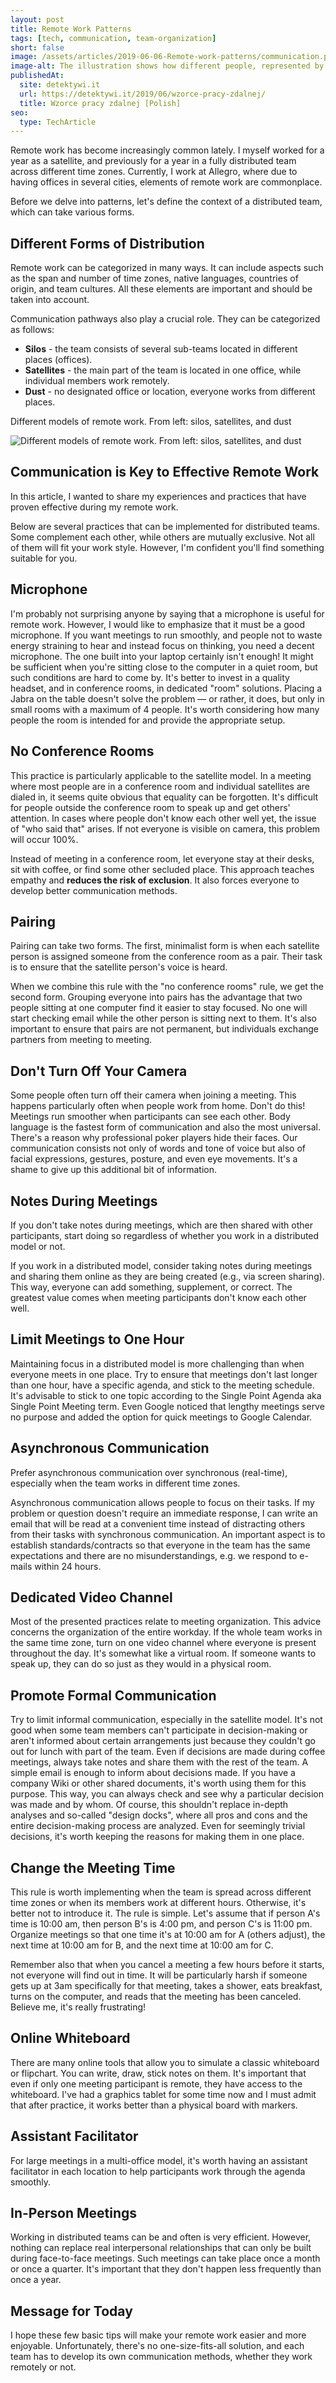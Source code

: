 ```yaml
---
layout: post
title: Remote Work Patterns
tags: [tech, communication, team-organization]
short: false
image: /assets/articles/2019-06-06-Remote-work-patterns/communication.png
image-alt: The illustration shows how different people, represented by small circles, can cooperate with others to create a communication network around which satellites orbit
publishedAt:
  site: detektywi.it
  url: https://detektywi.it/2019/06/wzorce-pracy-zdalnej/
  title: Wzorce pracy zdalnej [Polish]
seo:
  type: TechArticle
---
```


Remote work has become increasingly common lately.
I myself worked for a year as a satellite, and previously for a year in a fully distributed team across different time zones.
Currently, I work at Allegro, where due to having offices in several cities, elements of remote work are commonplace.

Before we delve into patterns, let's define the context of a distributed team, which can take various forms.

## Different Forms of Distribution

Remote work can be categorized in many ways.
It can include aspects such as the span and number of time zones, native languages, countries of origin, and team cultures.
All these elements are important and should be taken into account.

Communication pathways also play a crucial role.
They can be categorized as follows:

- **Silos** - the team consists of several sub-teams located in different places (offices).
- **Satellites** - the main part of the team is located in one office, while individual members work remotely.
- **Dust** - no designated office or location, everyone works from different places.

Different models of remote work. From left: silos, satellites, and dust

![Different models of remote work. From left: silos, satellites, and dust](/assets/articles/2019-06-06-Remote-work-patterns/Different-Forms-of-Distribution.png)

## Communication is Key to Effective Remote Work

In this article, I wanted to share my experiences and practices that have proven effective during my remote work.

Below are several practices that can be implemented for distributed teams.
Some complement each other, while others are mutually exclusive.
Not all of them will fit your work style.
However, I'm confident you'll find something suitable for you.

## Microphone

I'm probably not surprising anyone by saying that a microphone is useful for remote work.
However, I would like to emphasize that it must be a good microphone.
If you want meetings to run smoothly, and people not to waste energy straining to hear and instead focus on thinking, you need a decent microphone.
The one built into your laptop certainly isn't enough!
It might be sufficient when you're sitting close to the computer in a quiet room, but such conditions are hard to come by.
It's better to invest in a quality headset, and in conference rooms, in dedicated "room" solutions.
Placing a Jabra on the table doesn't solve the problem — or rather, it does, but only in small rooms with a maximum of 4 people.
It's worth considering how many people the room is intended for and provide the appropriate setup.

## No Conference Rooms

This practice is particularly applicable to the satellite model.
In a meeting where most people are in a conference room and individual satellites are dialed in, it seems quite obvious that equality can be forgotten.
It's difficult for people outside the conference room to speak up and get others' attention.
In cases where people don't know each other well yet, the issue of "who said that" arises.
If not everyone is visible on camera, this problem will occur 100%.

Instead of meeting in a conference room, let everyone stay at their desks, sit with coffee, or find some other secluded place.
This approach teaches empathy and **reduces the risk of exclusion**.
It also forces everyone to develop better communication methods.

## Pairing

Pairing can take two forms.
The first, minimalist form is when each satellite person is assigned someone from the conference room as a pair.
Their task is to ensure that the satellite person's voice is heard.

When we combine this rule with the "no conference rooms" rule, we get the second form.
Grouping everyone into pairs has the advantage that two people sitting at one computer find it easier to stay focused.
No one will start checking email while the other person is sitting next to them.
It's also important to ensure that pairs are not permanent, but individuals exchange partners from meeting to meeting.

## Don't Turn Off Your Camera

Some people often turn off their camera when joining a meeting.
This happens particularly often when people work from home.
Don't do this!
Meetings run smoother when participants can see each other.
Body language is the fastest form of communication and also the most universal.
There's a reason why professional poker players hide their faces.
Our communication consists not only of words and tone of voice but also of facial expressions, gestures, posture, and even eye movements.
It's a shame to give up this additional bit of information.

## Notes During Meetings

If you don't take notes during meetings, which are then shared with other participants, start doing so regardless of whether you work in a distributed model or not.

If you work in a distributed model, consider taking notes during meetings and sharing them online as they are being created (e.g., via screen sharing).
This way, everyone can add something, supplement, or correct.
The greatest value comes when meeting participants don't know each other well.

## Limit Meetings to One Hour

Maintaining focus in a distributed model is more challenging than when everyone meets in one place.
Try to ensure that meetings don't last longer than one hour, have a specific agenda, and stick to the meeting schedule.
It's advisable to stick to one topic according to the Single Point Agenda aka Single Point Meeting term.
Even Google noticed that lengthy meetings serve no purpose and added the option for quick meetings to Google Calendar.

## Asynchronous Communication

Prefer asynchronous communication over synchronous (real-time), especially when the team works in different time zones.

Asynchronous communication allows people to focus on their tasks.
If my problem or question doesn't require an immediate response, I can write an email that will be read at a convenient time instead of distracting others from their tasks with synchronous communication.
An important aspect is to establish standards/contracts so that everyone in the team has the same expectations and there are no misunderstandings, e.g. we respond to e-mails within 24 hours.

## Dedicated Video Channel

Most of the presented practices relate to meeting organization.
This advice concerns the organization of the entire workday.
If the whole team works in the same time zone, turn on one video channel where everyone is present throughout the day.
It's somewhat like a virtual room.
If someone wants to speak up, they can do so just as they would in a physical room.

## Promote Formal Communication

Try to limit informal communication, especially in the satellite model.
It's not good when some team members can't participate in decision-making or aren't informed about certain arrangements just because they couldn't go out for lunch with part of the team.
Even if decisions are made during coffee meetings, always take notes and share them with the rest of the team.
A simple email is enough to inform about decisions made.
If you have a company Wiki or other shared documents, it's worth using them for this purpose.
This way, you can always check and see why a particular decision was made and by whom.
Of course, this shouldn't replace in-depth analyses and so-called "design docks", where all pros and cons and the entire decision-making process are analyzed.
Even for seemingly trivial decisions, it's worth keeping the reasons for making them in one place.

## Change the Meeting Time

This rule is worth implementing when the team is spread across different time zones or when its members work at different hours.
Otherwise, it's better not to introduce it.
The rule is simple.
Let's assume that if person A's time is 10:00 am, then person B's is 4:00 pm, and person C's is 11:00 pm.
Organize meetings so that one time it's at 10:00 am for A (others adjust), the next time at 10:00 am for B, and the next time at 10:00 am for C.

Remember also that when you cancel a meeting a few hours before it starts, not everyone will find out in time.
It will be particularly harsh if someone gets up at 3am specifically for that meeting, takes a shower, eats breakfast, turns on the computer, and reads that the meeting has been canceled.
Believe me, it's really frustrating!

## Online Whiteboard

There are many online tools that allow you to simulate a classic whiteboard or flipchart.
You can write, draw, stick notes on them.
It's important that even if only one meeting participant is remote, they have access to the whiteboard.
I've had a graphics tablet for some time now and I must admit that after practice, it works better than a physical board with markers.

## Assistant Facilitator

For large meetings in a multi-office model, it's worth having an assistant facilitator in each location to help participants work through the agenda smoothly.

## In-Person Meetings

Working in distributed teams can be and often is very efficient.
However, nothing can replace real interpersonal relationships that can only be built during face-to-face meetings.
Such meetings can take place once a month or once a quarter.
It's important that they don't happen less frequently than once a year.

## Message for Today

I hope these few basic tips will make your remote work easier and more enjoyable.
Unfortunately, there's no one-size-fits-all solution, and each team has to develop its own communication methods, whether they work remotely or not.
